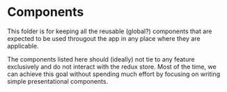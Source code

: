 # Components

This folder is for keeping all the reusable (global?) components that are expected to be used througout the app in any place where they are applicable.

The components listed here should (ideally) not tie to any feature exclusively and do not interact with the redux store. Most of the time, we can achieve this goal without spending much effort by focusing on writing simple presentational components.
